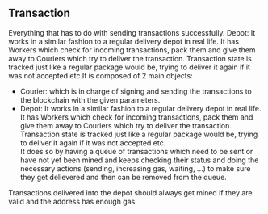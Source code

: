 ## Transaction

Everything that has to do with sending transactions successfully. Depot: It works in a similar fashion to a regular delivery depot in real life. It has Workers which check for incoming transactions, pack them and give them away to Couriers which try to deliver the transaction. Transaction state is tracked just like a regular package would be, trying to deliver it again if it was not accepted etc.It is composed of 2 main objects:

- Courier: which is in charge of signing and sending the transactions to the blockchain with the given parameters.
- Depot: It works in a similar fashion to a regular delivery depot in real life. It has Workers which check for incoming transactions, pack them and give them away to Couriers which try to deliver the transaction. Transaction state is tracked just like a regular package would be, trying to deliver it again if it was not accepted etc.  
It does so by having a queue of transactions which need to be sent or have not yet been mined and keeps checking their status and doing the necessary actions (sending, increasing gas, waiting, ...) to make sure they get delievered and then can be removed from the queue.

Transactions delivered into the depot should always get mined if they are valid and the address has enough gas.
